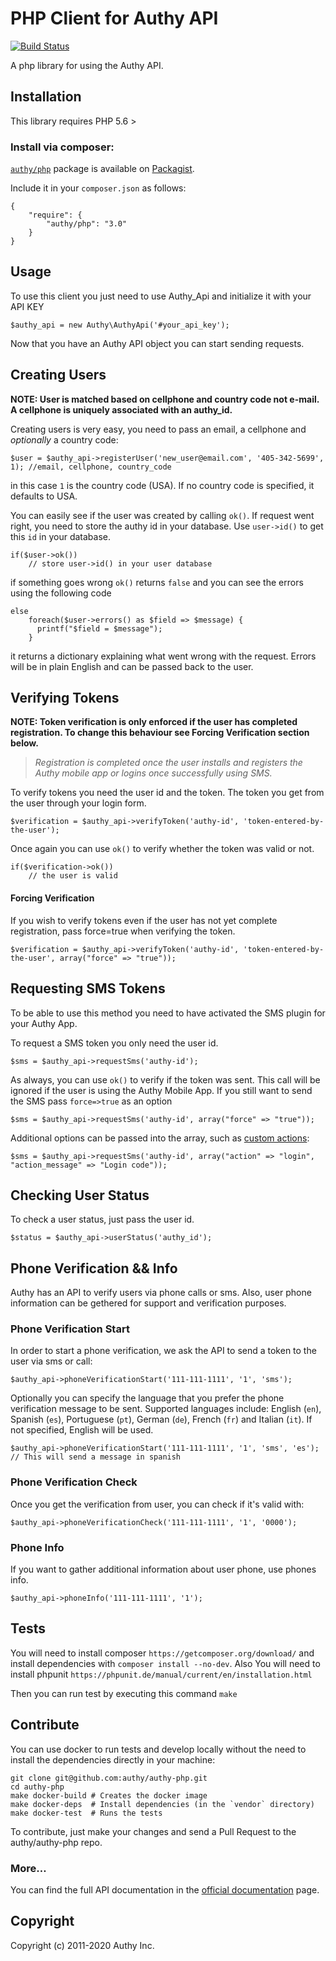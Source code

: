 # PHP Client for Authy API

[![Build Status](https://travis-ci.org/authy/authy-php.svg?branch=master)](https://travis-ci.org/authy/authy-php)

A php library for using the Authy API.

## Installation

This library requires PHP 5.6 > 

### Install via composer:

[`authy/php`](http://packagist.org/packages/authy/php) package is available on [Packagist](https://packagist.org/packages/authy/php).

Include it in your `composer.json` as follows:

	{
	    "require": {
	        "authy/php": "3.0"
	    }
	}


## Usage

To use this client you just need to use Authy_Api and initialize it with your API KEY


    $authy_api = new Authy\AuthyApi('#your_api_key');

Now that you have an Authy API object you can start sending requests.

## Creating Users

__NOTE: User is matched based on cellphone and country code not e-mail.
A cellphone is uniquely associated with an authy_id.__

Creating users is very easy, you need to pass an email, a cellphone and _optionally_ a country code:

    $user = $authy_api->registerUser('new_user@email.com', '405-342-5699', 1); //email, cellphone, country_code

in this case `1` is the country code (USA). If no country code is specified, it defaults to USA.

You can easily see if the user was created by calling `ok()`.
If request went right, you need to store the authy id in your database. Use `user->id()` to get this `id` in your database.

    if($user->ok())
        // store user->id() in your user database

if something goes wrong `ok()` returns `false` and you can see the errors using the following code

    else
        foreach($user->errors() as $field => $message) {
          printf("$field = $message");
        }

it returns a dictionary explaining what went wrong with the request. Errors will be in plain English and can
be passed back to the user.


## Verifying Tokens


__NOTE: Token verification is only enforced if the user has completed registration. To change this behaviour see Forcing Verification section below.__

   >*Registration is completed once the user installs and registers the Authy mobile app or logins once successfully using SMS.*


To verify tokens you need the user id and the token. The token you get from the user through your login form.

    $verification = $authy_api->verifyToken('authy-id', 'token-entered-by-the-user');

Once again you can use `ok()` to verify whether the token was valid or not.

    if($verification->ok())
        // the user is valid

#### Forcing Verification

If you wish to verify tokens even if the user has not yet complete registration, pass force=true when verifying the token.

    $verification = $authy_api->verifyToken('authy-id', 'token-entered-by-the-user', array("force" => "true"));

## Requesting SMS Tokens
To be able to use this method you need to have activated the SMS plugin for your Authy App.

To request a SMS token you only need the user id.

	$sms = $authy_api->requestSms('authy-id');

As always, you can use `ok()` to verify if the token was sent.
This call will be ignored if the user is using the Authy Mobile App. If you still want to send
the SMS pass `force=>true` as an option

    $sms = $authy_api->requestSms('authy-id', array("force" => "true"));
    
Additional options can be passed into the array, such as [custom actions](https://www.twilio.com/docs/api/authy/rest/one-time-passwords#custom-actions-optional):

    $sms = $authy_api->requestSms('authy-id', array("action" => "login", "action_message" => "Login code"));

## Checking User Status

To check a user status, just pass the user id.

    $status = $authy_api->userStatus('authy_id');

## Phone Verification && Info

Authy has an API to verify users via phone calls or sms. Also, user phone information can be gethered
for support and verification purposes.

### Phone Verification Start

In order to start a phone verification, we ask the API to send a token to the user via sms or call:

    $authy_api->phoneVerificationStart('111-111-1111', '1', 'sms');

Optionally you can specify the language that you prefer the phone verification message to be sent. Supported
languages include: English (`en`), Spanish (`es`), Portuguese (`pt`), German (`de`), French (`fr`) and
Italian (`it`). If not specified, English will be used.

    $authy_api->phoneVerificationStart('111-111-1111', '1', 'sms', 'es');
    // This will send a message in spanish

### Phone Verification Check

Once you get the verification from user, you can check if it's valid with:

    $authy_api->phoneVerificationCheck('111-111-1111', '1', '0000');

### Phone Info

If you want to gather additional information about user phone, use phones info.

    $authy_api->phoneInfo('111-111-1111', '1');

## Tests

You will need to install composer `https://getcomposer.org/download/`
and install dependencies with `composer install --no-dev`. Also
You will need to install phpunit `https://phpunit.de/manual/current/en/installation.html`

Then you can run test by executing this command `make`

## Contribute
You can use docker to run tests and develop locally without the need to install the dependencies directly in your machine:

```
git clone git@github.com:authy/authy-php.git
cd authy-php
make docker-build # Creates the docker image
make docker-deps  # Install dependencies (in the `vendor` directory)
make docker-test  # Runs the tests
```

To contribute, just make your changes and send a Pull Request to the authy/authy-php repo.

### More…

You can find the full API documentation in the [official documentation](https://docs.authy.com) page.

## Copyright

Copyright (c) 2011-2020 Authy Inc.
